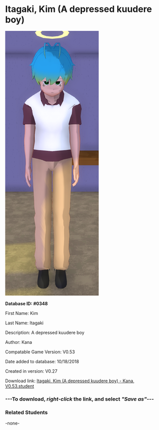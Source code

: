 # Itagaki, Kim (A depressed kuudere boy)

<img src="../../Files/Images/Itagaki, Kim (A depressed kuudere boy).png" title="Itagaki, Kim (A depressed kuudere boy) - Kana, V0.53">

**Database ID: #0348**

First Name: Kim

Last Name: Itagaki

Description: A depressed kuudere boy

Author: Kana

Compatable Game Version: V0.53

Date added to database: 10/18/2018

Created in version: V0.27

Download link: <a href="https://raw.githubusercontent.com/Arbiter1223/Daigaku-Gurashi-Custom-Students/master/Files/Student%20Files/Itagaki%2C%20Kim%20(A%20depressed%20kuudere%20boy)%20-%20Kana%2C%20V0.53.student">Itagaki, Kim (A depressed kuudere boy) - Kana, V0.53.student</a>

### ---**To download, _right-click_ the link, and select _"Save as"_**---

### Related Students

-none-
